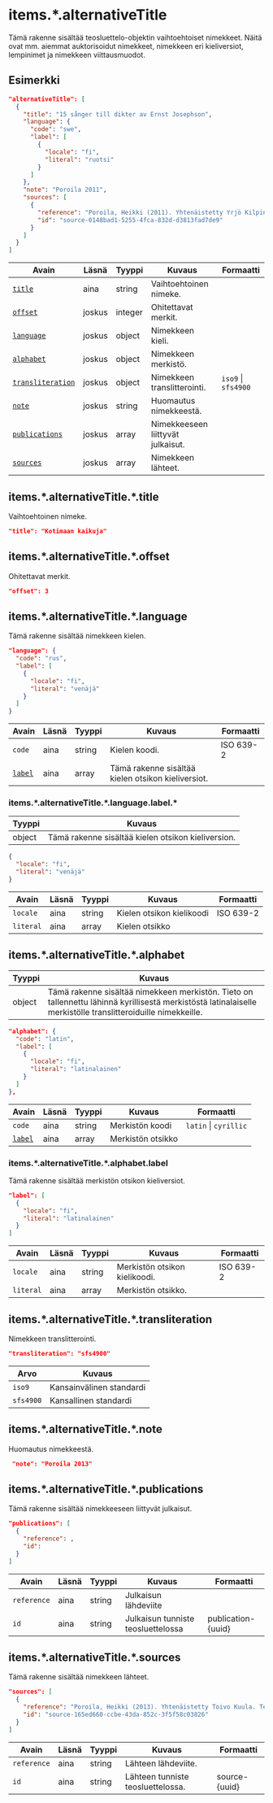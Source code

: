 # items.\*.alternativeTitle

Tämä rakenne sisältää teosluettelo-objektin vaihtoehtoiset nimekkeet. Näitä ovat mm. aiemmat auktorisoidut nimekkeet, nimekkeen eri kieliversiot, lempinimet ja nimekkeen viittausmuodot.


## Esimerkki

```JSON
"alternativeTitle": [
  {
    "title": "15 sånger till dikter av Ernst Josephson",
    "language": {
      "code": "swe",
      "label": [
        {
          "locale": "fi",
          "literal": "ruotsi"
        }
      ]
    },
    "note": "Poroila 2011",
    "sources": [
      {
        "reference": "Poroila, Heikki (2011). Yhtenäistetty Yrjö Kilpinen. Yhtenäistettyjen nimekkeiden ohjeluettelo. Helsinki, Suomen musiikkikirjastoyhdistys. Suomen musiikkikirjastoyhdistyksen julkaisusarja, 144. PDF. ISBN 978-952-5363-43-2. ",
        "id": "source-0148bad1-5255-4fca-832d-d3813fad7de9"
      }
    ]
  }
]
```

| Avain | Läsnä | Tyyppi | Kuvaus | Formaatti |
| --- | --- | --- | --- | --- |
| [`title`](#itemsalternativetitletitle) | aina | string | Vaihtoehtoinen nimeke. |  |
| [`offset`](#itemsalternativetitleoffset) | joskus | integer | Ohitettavat merkit. | |
| [`language`](#itemsalternativetitlelanguage) | joskus | object | Nimekkeen kieli. | |
| [`alphabet`](#itemsalternativetitlealphabet) | joskus | object | Nimekkeen merkistö. |  |
| [`transliteration`](#itemsalternativetitletransliteration) | joskus | object | Nimekkeen translitterointi. | `iso9` \| `sfs4900` |
| [`note`](#itemsalternativetitlenote) | joskus | string | Huomautus nimekkeestä. | |
| [`publications`](#itemsalternativetitlepublications) | joskus | array | Nimekkeeseen liittyvät julkaisut. | |
| [`sources`](#itemsalternativetitlesources) | joskus | array | Nimekkeen lähteet. | |

## items.\*.alternativeTitle.\*.title

Vaihtoehtoinen nimeke.

```JSON
"title": "Kotimaan kaikuja"
```

## items.\*.alternativeTitle.\*.offset

 Ohitettavat merkit.

```JSON
"offset": 3
```

## items.\*.alternativeTitle.\*.language

Tämä rakenne sisältää nimekkeen kielen.

```JSON
"language": {
  "code": "rus",
  "label": [
    {
      "locale": "fi",
      "literal": "venäjä"
    }
  ]
}
```

| Avain | Läsnä | Tyyppi | Kuvaus | Formaatti |
| --- | --- | --- | --- | --- |
| `code` | aina | string | Kielen koodi. | ISO 639-2 |
| [`label`](#itemsalternativetitlelanguagelabel) | aina | array | Tämä rakenne sisältää kielen otsikon kieliversiot. |

### items.\*.alternativeTitle.\*.language.label.\*

| Tyyppi | Kuvaus |
| --- | --- |
| object | Tämä rakenne sisältää kielen otsikon kieliversion.|


```JSON
{
  "locale": "fi",
  "literal": "venäjä"
}
```

| Avain | Läsnä | Tyyppi | Kuvaus | Formaatti |
| --- | --- | --- | --- | --- |
| `locale` | aina | string | Kielen otsikon kielikoodi | ISO 639-2 |
| `literal` | aina | array | Kielen otsikko | |

## items.\*.alternativeTitle.\*.alphabet

| Tyyppi | Kuvaus |
| --- | --- |
| object | Tämä rakenne sisältää nimekkeen merkistön. Tieto on tallennettu lähinnä kyrillisestä merkistöstä latinalaiselle merkistölle translitteroiduille nimekkeille.|

```JSON
"alphabet": {
  "code": "latin",
  "label": [
    {
      "locale": "fi",
      "literal": "latinalainen"
    }
  ]
},
```

| Avain | Läsnä | Tyyppi | Kuvaus | Formaatti |
| --- | --- | --- | --- | --- |
| `code` | aina | string | Merkistön koodi | `latin` \| `cyrillic` |
| [`label`](#itemsalternativetitlealphabetlabel) | aina | array | Merkistön otsikko | |

### items.\*.alternativeTitle.\*.alphabet.label

 Tämä rakenne sisältää merkistön otsikon kieliversiot.

```JSON
"label": [
  {
    "locale": "fi",
    "literal": "latinalainen"
  }
]
```
| Avain | Läsnä | Tyyppi | Kuvaus | Formaatti |
| --- | --- | --- | --- | --- |
| `locale` | aina | string | Merkistön otsikon kielikoodi. | ISO 639-2 |
| `literal` | aina | array | Merkistön otsikko. | |

## items.\*.alternativeTitle.\*.transliteration

Nimekkeen translitterointi.

```JSON
"transliteration": "sfs4900"
```

| Arvo | Kuvaus |
| --- | --- |
| `iso9`| Kansainvälinen standardi |
| `sfs4900`| Kansallinen standardi |


## items.\*.alternativeTitle.\*.note

 Huomautus nimekkeestä.

```JSON
 "note": "Poroila 2013"
```

## items.\*.alternativeTitle.\*.publications

Tämä rakenne sisältää nimekkeeseen liittyvät julkaisut.

```JSON
"publications": [
  {
    "reference": ,
    "id":
  }
]
```

| Avain | Läsnä | Tyyppi | Kuvaus | Formaatti |
| --- | --- | --- | --- | --- |
| `reference` | aina | string | Julkaisun lähdeviite | |
| `id` | aina | string | Julkaisun tunniste teosluettelossa | publication-{uuid} |

## items.\*.alternativeTitle.\*.sources

Tämä rakenne sisältää nimekkeen lähteet.

```JSON
"sources": [
  {
    "reference": "Poroila, Heikki (2013). Yhtenäistetty Toivo Kuula. Teosten yhtenäistettyjen nimekkeiden ohjeluettelo. Helsinki, Suomen musiikkikirjastoyhdistys. Suomen musiikkikirjastoyhdistyksen julkaisusarja, 154. Toinen laitos, verkkoversio 1.0. ISBN 978-952-5363-53-1.",
    "id": "source-165ed660-ccbe-43da-852c-3f5f58c03826"
  }
]
```

| Avain | Läsnä | Tyyppi | Kuvaus | Formaatti |
| --- | --- | --- | --- | --- |
| `reference` | aina | string | Lähteen lähdeviite. | |
| `id` | aina | string | Lähteen tunniste teosluettelossa. | source-{uuid} |
